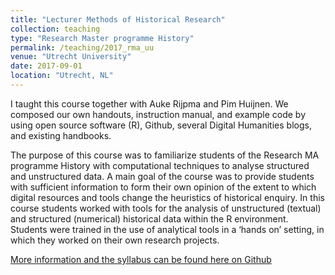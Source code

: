 ```yaml
---
title: "Lecturer Methods of Historical Research"
collection: teaching
type: "Research Master programme History"
permalink: /teaching/2017_rma_uu
venue: "Utrecht University"
date: 2017-09-01
location: "Utrecht, NL"
---
```


I taught this course together with Auke Rijpma and Pim Huijnen. We composed our own handouts, instruction manual, and example code by using open source software (R), Github, several Digital Humanities blogs, and existing handbooks. 

The purpose of this course was to familiarize students of the Research MA programme History with computational techniques to analyse structured and unstructured data. A main goal of the course was to provide students with sufficient information to form their own opinion of the extent to which digital resources and tools change the heuristics of historical enquiry. In this course students worked with tools for the analysis of unstructured (textual) and structured (numerical) historical data within the R environment. Students were trained in the use of analytical tools in a ‘hands on’ setting, in which they worked on their own research projects. 

[More information and the syllabus can be found here on Github](https://github.com/uu-his/Methods)

